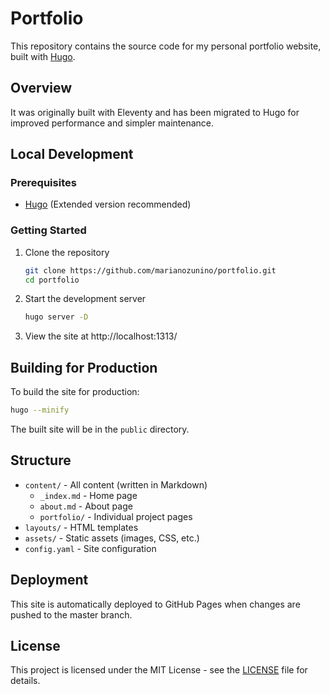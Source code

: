 # Portfolio

This repository contains the source code for my personal portfolio website, built with [Hugo](https://gohugo.io/).

## Overview

It was originally built with Eleventy and has been migrated to Hugo for improved performance and simpler maintenance.

## Local Development

### Prerequisites

- [Hugo](https://gohugo.io/getting-started/installing/) (Extended version recommended)

### Getting Started

1. Clone the repository
   ```bash
   git clone https://github.com/marianozunino/portfolio.git
   cd portfolio
   ```

2. Start the development server
   ```bash
   hugo server -D
   ```

3. View the site at http://localhost:1313/

## Building for Production

To build the site for production:

```bash
hugo --minify
```

The built site will be in the `public` directory.

## Structure

- `content/` - All content (written in Markdown)
  - `_index.md` - Home page
  - `about.md` - About page
  - `portfolio/` - Individual project pages
- `layouts/` - HTML templates
- `assets/` - Static assets (images, CSS, etc.)
- `config.yaml` - Site configuration

## Deployment

This site is automatically deployed to GitHub Pages when changes are pushed to the master branch.

## License

This project is licensed under the MIT License - see the [LICENSE](LICENSE) file for details.
